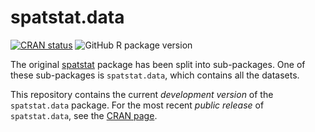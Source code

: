 # spatstat.data

[![CRAN status](http://www.r-pkg.org/badges/version/spatstat.data)](http://cran.r-project.org/web/packages/spatstat.data)
![GitHub R package version](https://img.shields.io/github/r-package/v/spatstat/spatstat.data)

The original
[spatstat](https://github.com/spatstat/spatstat) 
package has been split into
sub-packages. One of these sub-packages is `spatstat.data`,
which contains all the datasets.

This repository contains the current _development version_ of the
`spatstat.data` package. For the most recent _public release_ of
`spatstat.data`, see the [CRAN page](https://cran.r-project.org/web/packages/spatstat.data).



